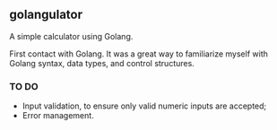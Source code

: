 ## golangulator
A simple calculator using Golang.

First contact with Golang. It was a great way to familiarize myself with Golang syntax, data types, and control structures.

### TO DO
- Input validation, to ensure only valid numeric inputs are accepted;
- Error management.
